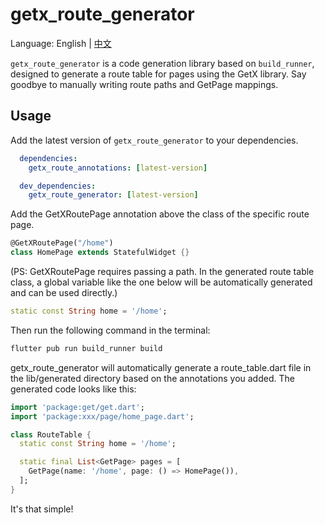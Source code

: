 # getx_route_generator
Language: English | [中文](README_CN.md)

`getx_route_generator` is a code generation library based on `build_runner`, designed to generate a route table for pages using the GetX library. Say goodbye to manually writing route paths and GetPage mappings.

## Usage
Add the latest version of `getx_route_generator` to your dependencies.
``` yaml
  dependencies: 
    getx_route_annotations: [latest-version]

  dev_dependencies:                    
    getx_route_generator: [latest-version]  
```
Add the GetXRoutePage annotation above the class of the specific route page.

``` dart
@GetXRoutePage("/home")
class HomePage extends StatefulWidget {}
```
(PS: GetXRoutePage requires passing a path. In the generated route table class, a global variable like the one below will be automatically generated and can be used directly.)

``` dart
static const String home = '/home';
```
Then run the following command in the terminal:

``` bash
flutter pub run build_runner build
```
getx_route_generator will automatically generate a route_table.dart file in the lib/generated directory based on the annotations you added. The generated code looks like this:

``` dart
import 'package:get/get.dart';
import 'package:xxx/page/home_page.dart';

class RouteTable {
  static const String home = '/home';

  static final List<GetPage> pages = [
    GetPage(name: '/home', page: () => HomePage()),
  ];
}
```
It's that simple!